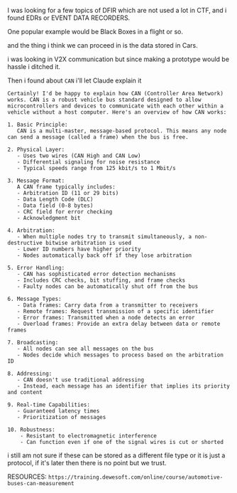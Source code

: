 I was looking for a few topics of DFIR which are not used a lot in CTF, and i found EDRs or EVENT DATA RECORDERS.

One popular example would be Black Boxes in a flight or so.

and the thing i think we can proceed in is the data stored in Cars.

i was looking in V2X communication but since making a prototype would be hassle i ditched it.

Then i found about `CAN` i'll let Claude explain it

```
Certainly! I'd be happy to explain how CAN (Controller Area Network) works. CAN is a robust vehicle bus standard designed to allow microcontrollers and devices to communicate with each other within a vehicle without a host computer. Here's an overview of how CAN works:

1. Basic Principle:
   CAN is a multi-master, message-based protocol. This means any node can send a message (called a frame) when the bus is free.

2. Physical Layer:
   - Uses two wires (CAN High and CAN Low)
   - Differential signaling for noise resistance
   - Typical speeds range from 125 kbit/s to 1 Mbit/s

3. Message Format:
   A CAN frame typically includes:
   - Arbitration ID (11 or 29 bits)
   - Data Length Code (DLC)
   - Data field (0-8 bytes)
   - CRC field for error checking
   - Acknowledgment bit

4. Arbitration:
   - When multiple nodes try to transmit simultaneously, a non-destructive bitwise arbitration is used
   - Lower ID numbers have higher priority
   - Nodes automatically back off if they lose arbitration

5. Error Handling:
   - CAN has sophisticated error detection mechanisms
   - Includes CRC checks, bit stuffing, and frame checks
   - Faulty nodes can be automatically shut off from the bus

6. Message Types:
   - Data frames: Carry data from a transmitter to receivers
   - Remote frames: Request transmission of a specific identifier
   - Error frames: Transmitted when a node detects an error
   - Overload frames: Provide an extra delay between data or remote frames

7. Broadcasting:
   - All nodes can see all messages on the bus
   - Nodes decide which messages to process based on the arbitration ID

8. Addressing:
   - CAN doesn't use traditional addressing
   - Instead, each message has an identifier that implies its priority and content

9. Real-time Capabilities:
   - Guaranteed latency times
   - Prioritization of messages

10. Robustness:
    - Resistant to electromagnetic interference
    - Can function even if one of the signal wires is cut or shorted
```

i still am not sure if these can be stored as a different file type or it is just a protocol, if it's later then there is no point but we trust.


RESOURCES:
`https://training.dewesoft.com/online/course/automotive-buses-can-measurement`
